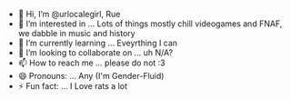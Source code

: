 - 👋 Hi, I’m @urlocalegirl, Rue
- 👀 I’m interested in ... Lots of things mostly chill videogames and FNAF, we dabble in music and history
- 🌱 I’m currently learning ... Eveyrthing I can
- 💞️ I’m looking to collaborate on ... uh N/A?
- 📫 How to reach me ... please do not :3
- 😄 Pronouns: ... Any (I'm Gender-Fluid)
- ⚡ Fun fact: ... I Love rats a lot

<!---
urlocalegirl/urlocalegirl is a ✨ special ✨ repository because its `README.md` (this file) appears on your GitHub profile.
You can click the Preview link to take a look at your changes.
--->
